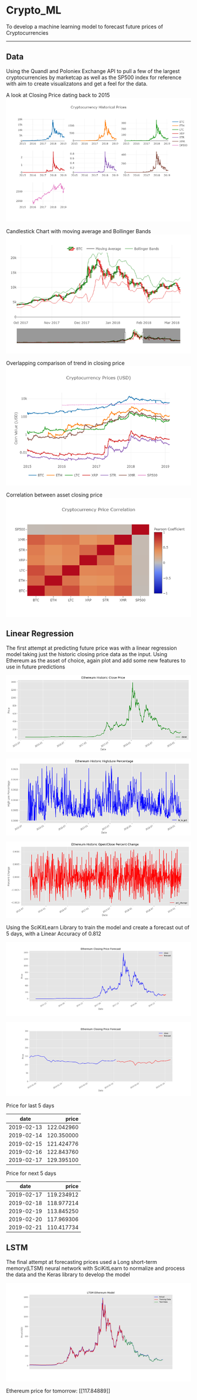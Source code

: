# Crypto_ML
To develop a machine learning model to forecast future prices of Cryptocurrencies
____________________________________________________________________________________

## Data
Using the Quandl and Poloniex Exchange API to pull a few of the largest cryptocurrencies by marketcap as well as the SP500 index for reference with aim to create visualizatons and get a feel for the data.

A look at Closing Price dating back to 2015
![alt text](images/Crypto_Close_Subplot.png)

Candlestick Chart with moving average and Bollinger Bands
![alt text](images/Candlestick_BTC.png)

Overlapping comparison of trend in closing price
![alt text](images/Crypto_Log_Prices.png)

Correlation between asset closing price
![alt text](images/Heatmap_Correlation.png)

## Linear Regression
The first attempt at predicting future price was with a linear regression model taking just the historic closing price data as the input. Using Ethereum as the asset of choice, again plot and add some new features to use in future predictions

![alt text](images/Eth_Close.png)

![alt text](images/Eth_HL_Perc.png)

![alt text](images/Eth_OC_Perc.png)

Using the SciKitLearn Library to train the model and create a forecast out of 5 days, with a Linear Accuracy of 0.812

![alt text](images/Ethereum_Forecast.png)

![alt text](images/Ethereum_Forecast_zoom.png)

Price for last 5 days

|date      |     price |
|----------|----------:|
|2019-02-13| 122.042960|
|2019-02-14| 120.350000|
|2019-02-15| 121.424776|
|2019-02-16| 122.843760|
|2019-02-17| 129.395100|

Price for next 5 days

|date      |     price |
|----------|----------:|
|2019-02-17| 119.234912|
|2019-02-18| 118.977214|
|2019-02-19| 113.845250|
|2019-02-20| 117.969306|
|2019-02-21| 110.417734|


## LSTM
The final attempt at forecasting prices used a Long short-term memory(LTSM) neural network with SciKitLearn to normalize and process the data and the Keras library to develop the model


![alt text](images/LTSM.png)

Ethereum price for tomorrow:  [[117.84889]]
